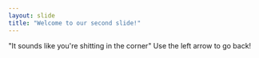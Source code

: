 ```yaml
---
layout: slide
title: "Welcome to our second slide!"
---
```

"It sounds like you're shitting in the corner"
Use the left arrow to go back!
